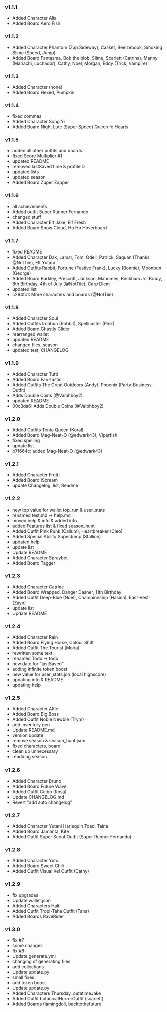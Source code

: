 ### v1.1.1

- Added Character Alia
- Added Board Aero Fish

### v1.1.2

- Added Character Phantom (Zap Sideway), Casket, Beelzebook, Smoking Slime (Speed, Jump)
- Added Board Fantasma, Bob the blob, Slime, Scarlett (Catrina), Manny (Mariachi, Luchador), Cathy, Noel, Morgan, Eddy (Trick, Vampire)

### v1.1.3

- Added Character (none)
- Added Board Hexed, Pumpkin

### v1.1.4

- fixed commas
- Added Character Song Yi
- Added Board Night Lute (Super Speed) Queen fo Hearts

### v1.1.5

- added all other outfits and boards
- fixed Score Multiplier #1
- updated README
- removed lastSaved time & profileID
- updated lists
- updated season
- Added Board Zuper Zapper

### v1.1.6

- all achievements
- Added outfit Super Runner Fernando
- changed stuff
- Added Character Elf Jake, Elf Fresh
- Added Board Snow Cloud, Ho Ho Hoverboard

### v1.1.7

- fixed README
- Added Character Dak, Lamar, Tom, Odell, Patrick, Saquan (Thanks @NotTiie), Elf Yutani
- Added Outfits Rabbit, Fortune (Festive Frank), Lucky (Bonnie), Moonbun (George)
- Added Board Barkley, Prescott, Jackson, Mahomes, Beckham Jr., Brady, 8th Birthday, 4th of July (@NotTiie), Carp Diem
- updated list
- c294fc1: More characters and boards (@NotTiie)

### v1.1.8

- Added Character Soul
- Added Outfits Ironbun (Robbit), Spellcaster (Pink)
- Added Board Ghastly Glider
- rearranged wallet
- updated README
- changed files, season
- updated test, CHANGELOG

### v1.1.9

- Added Character Tutti
- Added Board Fan-tastic
- Added Outfits The Great Outdoors (Andy), Phoenix (Party-Business-Outfit)
- Adds Double Coins (@Vaibhboy2)
- updated README
- 00c3da6: Adds Double Coins (@Vaibhboy2)

### v1.2.0

- Added Outfits Tenta Queen (Koral)
- Added Board Mag-Neat-O (@edwark43), Viperfish
- fixed spelling
- update list
- b7f664c: added Mag-Neat-O (@edwark43)

### v1.2.1

- Added Character Frutti
- Added Board IScream
- update Changelog, list, Readme

### v1.2.2

- new top value for wallet top_run & user_stats
- renamed test.md -> help.md
- moved help & info & added info
- added Features list & fixed season_hunt
- Added Outfit Pink Punk (Callum), Heartbreaker (Cleo)
- Added Special Ability SuperJump (Stallion)
- updated help
- update list
- Update README
- Added Character Spraybot
- Added Board Tagger

### v1.2.3

- Added Character Catrine
- Added Board Wrapped, Danger Dasher, 11th Birthday
- Added Outfit Deep-Blue (Noel), Championship (Hasina), East-Vest (Zayn)
- update list
- Update README

### v1.2.4

- Added Character Rain
- Added Board Flying Horse, Colour Shift
- Added Outfit The Tourist (Moira)
- rewritten some text
- renamed Todo -> todo
- new date for "lastSaved"
- adding infinite token boost
- new value for user_stats.jon (local highscore)
- updating info & README
- updating help

### v1.2.5

- Added Character Alfie
- Added Board Big Boss
- Added Outfit Noble Newbie (Trym)
- add inventory gen
- Update README.md
- version update
- remove season & season_hunt.json
- fixed characters, board
- clean up unnecessary
- readding season

### v1.2.6

- Added Character Bruno
- Added Board Future Wave
- Added Outfit Ceibo (Rosa)
- Update CHANGELOG.md
- Revert "add auto changelog"

### v1.2.7

- Added Character Yutani Harlequin Toad, Tainá
- Added Board Jamanta, Kite
- Added Outfit Super Scout Outfit (Super Runner Fernando)

### v1.2.8

- Added Character Yuto
- Added Board Sweet Chili
- Added Outfit Visual Kei Outfit (Cathy)

### v1.2.9

- fix upgrades
- Update wallet.json
- Added Characters Hali
- Added Outfit Tropi-Taha Outfit (Taha)
- Added Boards RaveRider

### v1.3.0

- fix #7
- some changes
- fix #8
- Update generate.yml
- changing of generating files
- add collections
- Update update.py
- small fixes
- add token boost
- Update update.py
- Added Characters Thursday, outatimeJake
- Added Outfit botanicalHorrorOutfit (scarlett)
- Added Boards flamingdoll, backtothefuture
